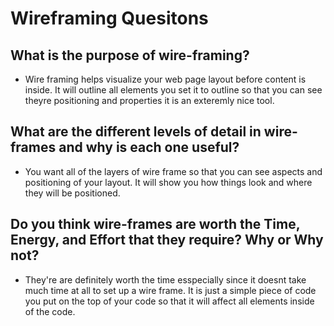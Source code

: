 # Wireframing Quesitons

## What is the purpose of wire-framing?
* Wire framing helps visualize your web page layout before content is inside. It will outline all elements you set it to outline so that you can see theyre positioning and properties it is an exteremly nice tool.

## What are the different levels of detail in wire-frames and why is each one useful?
* You want all of the layers of wire frame so that you can see aspects and positioning of your layout. It will show you how things look and where they will be positioned.

## Do you think wire-frames are worth the Time, Energy, and Effort that they require? Why or Why not?
* They're are definitely worth the time esspecially since it doesnt take much time at all to set up a wire frame. It is just a simple piece of code you put on the top of your code so that it will affect all elements inside of the code.
